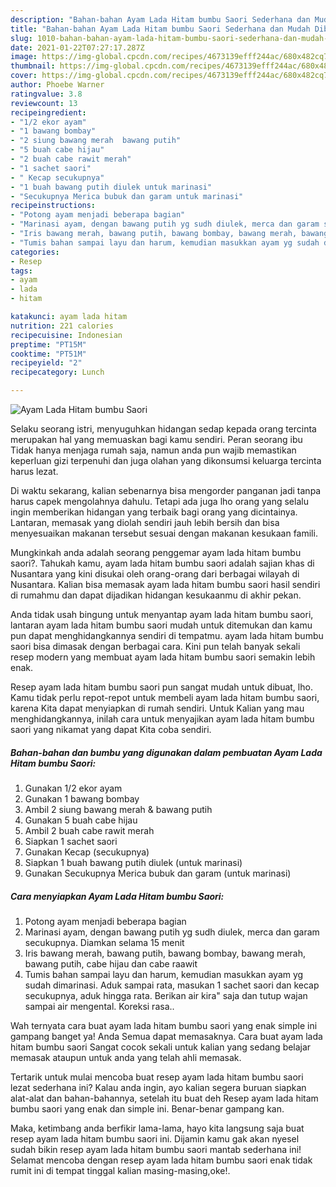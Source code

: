 ```yaml
---
description: "Bahan-bahan Ayam Lada Hitam bumbu Saori Sederhana dan Mudah Dibuat"
title: "Bahan-bahan Ayam Lada Hitam bumbu Saori Sederhana dan Mudah Dibuat"
slug: 1010-bahan-bahan-ayam-lada-hitam-bumbu-saori-sederhana-dan-mudah-dibuat
date: 2021-01-22T07:27:17.287Z
image: https://img-global.cpcdn.com/recipes/4673139efff244ac/680x482cq70/ayam-lada-hitam-bumbu-saori-foto-resep-utama.jpg
thumbnail: https://img-global.cpcdn.com/recipes/4673139efff244ac/680x482cq70/ayam-lada-hitam-bumbu-saori-foto-resep-utama.jpg
cover: https://img-global.cpcdn.com/recipes/4673139efff244ac/680x482cq70/ayam-lada-hitam-bumbu-saori-foto-resep-utama.jpg
author: Phoebe Warner
ratingvalue: 3.8
reviewcount: 13
recipeingredient:
- "1/2 ekor ayam"
- "1 bawang bombay"
- "2 siung bawang merah  bawang putih"
- "5 buah cabe hijau"
- "2 buah cabe rawit merah"
- "1 sachet saori"
- " Kecap secukupnya"
- "1 buah bawang putih diulek untuk marinasi"
- "Secukupnya Merica bubuk dan garam untuk marinasi"
recipeinstructions:
- "Potong ayam menjadi beberapa bagian"
- "Marinasi ayam, dengan bawang putih yg sudh diulek, merca dan garam secukupnya. Diamkan selama 15 menit"
- "Iris bawang merah, bawang putih, bawang bombay, bawang merah, bawang putih, cabe hijau dan cabe raawit"
- "Tumis bahan sampai layu dan harum, kemudian masukkan ayam yg sudah dimarinasi. Aduk sampai rata, masukan 1 sachet saori dan kecap secukupnya, aduk hingga rata. Berikan air kira&#34; saja dan tutup wajan sampai air mengental. Koreksi rasa.."
categories:
- Resep
tags:
- ayam
- lada
- hitam

katakunci: ayam lada hitam 
nutrition: 221 calories
recipecuisine: Indonesian
preptime: "PT15M"
cooktime: "PT51M"
recipeyield: "2"
recipecategory: Lunch

---
```



![Ayam Lada Hitam bumbu Saori](https://img-global.cpcdn.com/recipes/4673139efff244ac/680x482cq70/ayam-lada-hitam-bumbu-saori-foto-resep-utama.jpg)

Selaku seorang istri, menyuguhkan hidangan sedap kepada orang tercinta merupakan hal yang memuaskan bagi kamu sendiri. Peran seorang ibu Tidak hanya menjaga rumah saja, namun anda pun wajib memastikan keperluan gizi terpenuhi dan juga olahan yang dikonsumsi keluarga tercinta harus lezat.

Di waktu  sekarang, kalian sebenarnya bisa mengorder panganan jadi tanpa harus capek mengolahnya dahulu. Tetapi ada juga lho orang yang selalu ingin memberikan hidangan yang terbaik bagi orang yang dicintainya. Lantaran, memasak yang diolah sendiri jauh lebih bersih dan bisa menyesuaikan makanan tersebut sesuai dengan makanan kesukaan famili. 



Mungkinkah anda adalah seorang penggemar ayam lada hitam bumbu saori?. Tahukah kamu, ayam lada hitam bumbu saori adalah sajian khas di Nusantara yang kini disukai oleh orang-orang dari berbagai wilayah di Nusantara. Kalian bisa memasak ayam lada hitam bumbu saori hasil sendiri di rumahmu dan dapat dijadikan hidangan kesukaanmu di akhir pekan.

Anda tidak usah bingung untuk menyantap ayam lada hitam bumbu saori, lantaran ayam lada hitam bumbu saori mudah untuk ditemukan dan kamu pun dapat menghidangkannya sendiri di tempatmu. ayam lada hitam bumbu saori bisa dimasak dengan berbagai cara. Kini pun telah banyak sekali resep modern yang membuat ayam lada hitam bumbu saori semakin lebih enak.

Resep ayam lada hitam bumbu saori pun sangat mudah untuk dibuat, lho. Kamu tidak perlu repot-repot untuk membeli ayam lada hitam bumbu saori, karena Kita dapat menyiapkan di rumah sendiri. Untuk Kalian yang mau menghidangkannya, inilah cara untuk menyajikan ayam lada hitam bumbu saori yang nikamat yang dapat Kita coba sendiri.

<!--inarticleads1-->

##### Bahan-bahan dan bumbu yang digunakan dalam pembuatan Ayam Lada Hitam bumbu Saori:

1. Gunakan 1/2 ekor ayam
1. Gunakan 1 bawang bombay
1. Ambil 2 siung bawang merah &amp; bawang putih
1. Gunakan 5 buah cabe hijau
1. Ambil 2 buah cabe rawit merah
1. Siapkan 1 sachet saori
1. Gunakan  Kecap (secukupnya)
1. Siapkan 1 buah bawang putih diulek (untuk marinasi)
1. Gunakan Secukupnya Merica bubuk dan garam (untuk marinasi)




<!--inarticleads2-->

##### Cara menyiapkan Ayam Lada Hitam bumbu Saori:

1. Potong ayam menjadi beberapa bagian
1. Marinasi ayam, dengan bawang putih yg sudh diulek, merca dan garam secukupnya. Diamkan selama 15 menit
1. Iris bawang merah, bawang putih, bawang bombay, bawang merah, bawang putih, cabe hijau dan cabe raawit
1. Tumis bahan sampai layu dan harum, kemudian masukkan ayam yg sudah dimarinasi. Aduk sampai rata, masukan 1 sachet saori dan kecap secukupnya, aduk hingga rata. Berikan air kira&#34; saja dan tutup wajan sampai air mengental. Koreksi rasa..




Wah ternyata cara buat ayam lada hitam bumbu saori yang enak simple ini gampang banget ya! Anda Semua dapat memasaknya. Cara buat ayam lada hitam bumbu saori Sangat cocok sekali untuk kalian yang sedang belajar memasak ataupun untuk anda yang telah ahli memasak.

Tertarik untuk mulai mencoba buat resep ayam lada hitam bumbu saori lezat sederhana ini? Kalau anda ingin, ayo kalian segera buruan siapkan alat-alat dan bahan-bahannya, setelah itu buat deh Resep ayam lada hitam bumbu saori yang enak dan simple ini. Benar-benar gampang kan. 

Maka, ketimbang anda berfikir lama-lama, hayo kita langsung saja buat resep ayam lada hitam bumbu saori ini. Dijamin kamu gak akan nyesel sudah bikin resep ayam lada hitam bumbu saori mantab sederhana ini! Selamat mencoba dengan resep ayam lada hitam bumbu saori enak tidak rumit ini di tempat tinggal kalian masing-masing,oke!.

